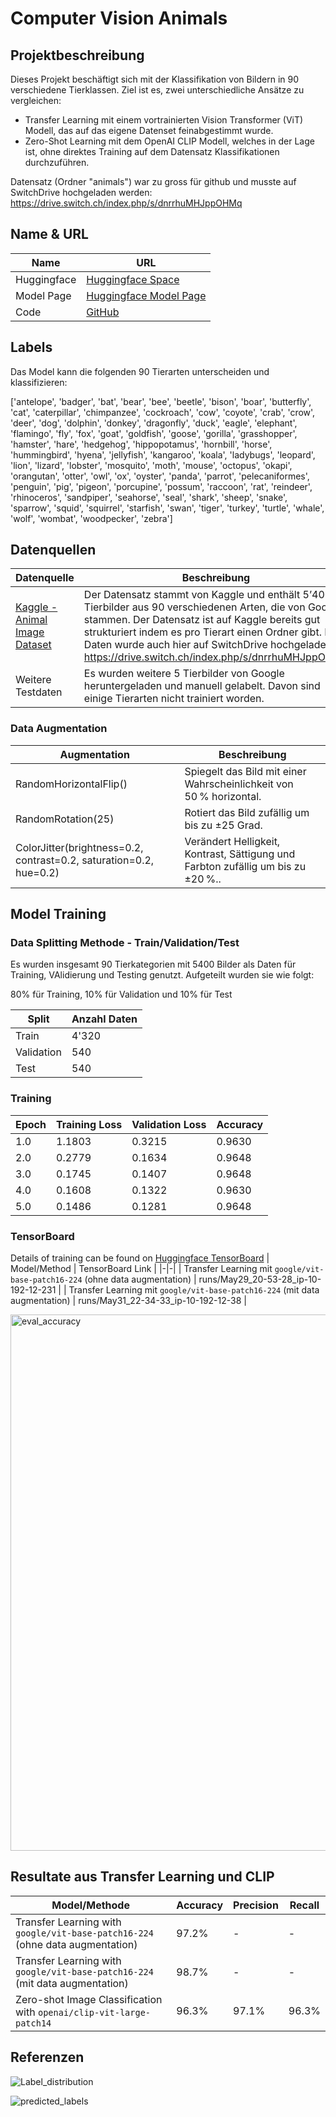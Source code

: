 # Computer Vision Animals
## Projektbeschreibung
Dieses Projekt beschäftigt sich mit der Klassifikation von Bildern in 90 verschiedene Tierklassen. Ziel ist es, zwei unterschiedliche Ansätze zu vergleichen:
- Transfer Learning mit einem vortrainierten Vision Transformer (ViT) Modell, das auf das eigene Datenset feinabgestimmt wurde.
- Zero-Shot Learning mit dem OpenAI CLIP Modell, welches in der Lage ist, ohne direktes Training auf dem Datensatz Klassifikationen durchzuführen.

Datensatz (Ordner "animals") war zu gross für github und musste auf SwitchDrive hochgeladen werden:
https://drive.switch.ch/index.php/s/dnrrhuMHJppOHMq

## Name & URL
| Name | URL |
|-|-|
| Huggingface | [Huggingface Space](https://huggingface.co/spaces/Dalmatiner/cv_animals) |
| Model Page | [Huggingface Model Page](https://huggingface.co/Dalmatiner/cv_animals) |
| Code | [GitHub](https://github.com/wehrljan/cv_animals) |

## Labels
Das Model kann die folgenden 90 Tierarten unterscheiden und klassifizieren: 

['antelope', 'badger', 'bat', 'bear', 'bee', 'beetle', 'bison', 'boar', 'butterfly', 'cat', 'caterpillar', 'chimpanzee', 'cockroach', 'cow', 'coyote', 'crab', 'crow', 'deer', 'dog', 'dolphin', 'donkey', 'dragonfly', 'duck', 'eagle', 'elephant', 'flamingo', 'fly', 'fox', 'goat', 'goldfish', 'goose', 'gorilla', 'grasshopper', 'hamster', 'hare', 'hedgehog', 'hippopotamus', 'hornbill', 'horse', 'hummingbird', 'hyena', 'jellyfish', 'kangaroo', 'koala', 'ladybugs', 'leopard', 'lion', 'lizard', 'lobster', 'mosquito', 'moth', 'mouse', 'octopus', 'okapi', 'orangutan', 'otter', 'owl', 'ox', 'oyster', 'panda', 'parrot', 'pelecaniformes', 'penguin', 'pig', 'pigeon', 'porcupine', 'possum', 'raccoon', 'rat', 'reindeer', 'rhinoceros', 'sandpiper', 'seahorse', 'seal', 'shark', 'sheep', 'snake', 'sparrow', 'squid', 'squirrel', 'starfish', 'swan', 'tiger', 'turkey', 'turtle', 'whale', 'wolf', 'wombat', 'woodpecker', 'zebra']


## Datenquellen
| Datenquelle | Beschreibung |
|-|-|
| [Kaggle - Animal Image Dataset](https://www.kaggle.com/datasets/iamsouravbanerjee/animal-image-dataset-90-different-animals) | Der Datensatz stammt von Kaggle und enthält 5’400 Tierbilder aus 90 verschiedenen Arten, die von Google stammen. Der Datensatz ist auf Kaggle bereits gut strukturiert indem es pro Tierart einen Ordner gibt. Die Daten wurde auch hier auf SwitchDrive hochgeladen: https://drive.switch.ch/index.php/s/dnrrhuMHJppOHMq 
 | Weitere Testdaten | Es wurden weitere 5 Tierbilder von Google heruntergeladen und manuell gelabelt. Davon sind einige Tierarten nicht trainiert worden.
 
### Data Augmentation

| Augmentation             | Beschreibung                                                                                  |
|--------------------------|-----------------------------------------------------------------------------------------------|
| RandomHorizontalFlip()   | Spiegelt das Bild mit einer Wahrscheinlichkeit von 50 % horizontal.                             |
| RandomRotation(25)       | Rotiert das Bild zufällig um bis zu ±25 Grad.                                   |
| ColorJitter(brightness=0.2, contrast=0.2, saturation=0.2, hue=0.2) | Verändert Helligkeit, Kontrast, Sättigung und Farbton zufällig um bis zu ±20 %.. |

## Model Training

### Data Splitting Methode - Train/Validation/Test
Es wurden insgesamt 90 Tierkategorien mit 5400 Bilder als Daten für Training, VAlidierung und Testing genutzt. Aufgeteilt wurden sie wie folgt: 

80% für Training, 10% für Validation und 10% für Test

| Split      | Anzahl Daten |
|------------|-------------------|
| Train      | 4'320             |
| Validation | 540               |
| Test       | 540               |


### Training

| Epoch | Training Loss | Validation Loss | Accuracy |
|-|-|-|-|
|	1.0	| 1.1803	| 0.3215	| 0.9630
|	2.0 |	0.2779	| 0.1634	| 0.9648
|	3.0	| 0.1745	| 0.1407	| 0.9648
|	4.0	| 0.1608	| 0.1322	| 0.9630
|	5.0	| 0.1486	| 0.1281	| 0.9648

### TensorBoard
Details of training can be found on [Huggingface TensorBoard](https://huggingface.co/Dalmatiner/cv_animals/tensorboard)
| Model/Method | TensorBoard Link |
|-|-|
| Transfer Learning mit `google/vit-base-patch16-224` (ohne data augmentation) | runs/May29_20-53-28_ip-10-192-12-231 |
| Transfer Learning mit `google/vit-base-patch16-224` (mit data augmentation) | runs/May31_22-34-33_ip-10-192-12-38 |

<img width="858" alt="eval_accuracy" src="https://github.com/user-attachments/assets/0ddd7673-f0b5-45e1-b701-0a598e62fcaf" />


## Resultate aus Transfer Learning und CLIP
| Model/Methode | Accuracy | Precision | Recall |
|-|-|-|-|
| Transfer Learning with `google/vit-base-patch16-224` (ohne data augmentation) | 97.2% | - | - |
| Transfer Learning with `google/vit-base-patch16-224` (mit data augmentation) | 98.7% | - | - |
| Zero-shot Image Classification with `openai/clip-vit-large-patch14` | 96.3% | 97.1% | 96.3% |


## Referenzen
![Label_distribution](https://github.com/user-attachments/assets/69c22c0f-43e0-442c-91cf-a9eb8ad4ff8f)

![predicted_labels](https://github.com/user-attachments/assets/caa6618e-0ded-4a47-bf0f-2ea2c32eeb75)



